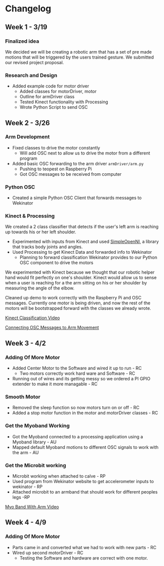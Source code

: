 # Changelog

## Week 1 - 3/19

### Finalized idea
We decided we will be creating a robotic arm that has a set of pre made motions that will be triggered by the users trained gesture. We submitted our revised project proposal.

### Research and Design
- Added example code for motor driver
  - Added classes for motorDriver, motor
  - Outline for armDriver class
  - Tested Kinect functionality with Processing
  - Wrote Python Script to send OSC


## Week 2 - 3/26
### Arm Development
  - Fixed classes to drive the motor constantly
    - Will add OSC next to allow us to drive the motor from a different program
  - Added basic OSC forwarding to the arm driver ```armDriver/arm.py```
    - Pushing to teopest on Raspberry Pi
    - Got OSC messages to be received from computer

### Python OSC
  - Created a simple Python OSC Client that forwards messages to Wekinator

### Kinect & Processing
  We created a 2 class classifier that detects if the user's left arm is reaching up towards his or her left shoulder.
  - Experimented with inputs from Kinect and used [SimpleOpenNI](https://github.com/wexstorm/simple-openni), a library that tracks body joints and angles.
  - Used Processing to get Kinect Data and forwarded info to Wekinator
    - Planning to forward classification Wekinator provides to our Python OSC component to drive the motors

We experimented with Kinect because we thought that our robotic helper hand would fit perfectly on one's shoulder. Kinect would allow us to sense when a user is reaching for a the arm sitting on his or her shoulder by measuring the angle of the elbow.

Cleaned up demo to work correctly with the Raspberry Pi and OSC messages. Currently one motor is being driven, and now the rest of the motors will be bootstrapped forward with the classes we already wrote.

[Kinect Classification Video](https://www.youtube.com/watch?v=aPeoNjqThVM)


[Connecting OSC Messages to Arm Movement](https://www.youtube.com/watch?v=1SC9NRHUd_s&feature=youtu.be)

## Week 3 - 4/2

### Adding Of More Motor
  - Added Center Motor to the Software and wired it up to run - RC
    - Two motors correctly work hard ware and Software - RC
  - Running out of wires and its getting messy so we ordered a PI GPIO extender to make it more managable - RC

### Smooth Motor
  - Removed the sleep function so now motors turn on or off - RC
  - Added a stop motor function in the motor and motorDriver classes - RC

### Get the Myoband Working
  - Got the Myoband connected to a processing application using a Myoband library - AU
  - Mapped default Myoband motions to different OSC signals to work with the arm - AU

### Get the Microbit working
  - Microbit working when attached to calve - RP
  - Used program from Wekinator website to get accelerometer inputs to wekinator - RP
  - Attached microbit to an armband that should work for different peoples legs -RP

 [Myo Band With Arm Video](https://youtu.be/kdE6L6RaleA)


 ## Week 4 - 4/9

 ### Adding Of More Motor
  - Parts came in and converted what we had to work with new parts - RC
  - Wired up second motorDriver - RC
    - Testing the Software and hardware are correct with one motor.
